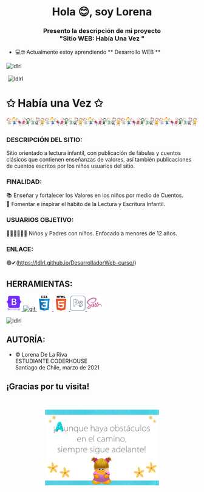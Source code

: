 
<h1 align = "center"> Hola 😊, soy Lorena </h1>
<h3 align = "center"> Presento la descripción de mi proyecto <br>
					 "Sitio WEB: Había Una Vez "</h3>



- 💻🤓 Actualmente estoy aprendiendo ** Desarrollo WEB **


<p align="left"> <img src="https://komarev.com/ghpvc/?username=ldlrl&label=Profile%20views&color=0e75b6&style=flat" alt="ldlrl" /> </p>


<p>&nbsp;<img align="center" src="https://github-readme-stats.vercel.app/api?username=ldlrl&show_icons=true&locale=en" alt="ldlrl" /></p>



# **✩ Había una Vez ✩**
![Niños](./img/manos2.png)

### DESCRIPCIÓN DEL SITIO: 
Sitio orientado a lectura infantil, con publicación de fábulas y  cuentos clásicos que contienen enseñanzas de valores, así también publicaciones de cuentos escritos por los niños usuarios del sitio.

### FINALIDAD:
📚  Enseñar y fortalecer los Valores en los niños por medio de Cuentos.<br>
📖  Fomentar e inspirar el hábito de la Lectura y Escritura Infantil. 

### USUARIOS OBJETIVO: 
👧👦👨‍👨‍👦‍👦
Niños y Padres con niños. Enfocado a menores de 12 años.

### ENLACE: 
🟢✔(https://ldlrl.github.io/DesarrolladorWeb-curso/)


## HERRAMIENTAS:

<p align="left"> <a href="https://getbootstrap.com" target="_blank"> <img src="https://raw.githubusercontent.com/devicons/devicon/master/icons/bootstrap/bootstrap-plain-wordmark.svg" alt="bootstrap" width="40" height="40"/> </a> <a href="https://git-scm.com/" target="_blank"> <img src="https://www.vectorlogo.zone/logos/git-scm/git-scm-icon.svg" alt="git" width="40" height="40"/> </a> <a href="https://www.w3schools.com/css/" target="_blank"> <img src="https://raw.githubusercontent.com/devicons/devicon/master/icons/css3/css3-original-wordmark.svg" alt="css3" width="40" height="40"/> </a> <a href="https://www.w3.org/html/" target="_blank"> <img src="https://raw.githubusercontent.com/devicons/devicon/master/icons/html5/html5-original-wordmark.svg" alt="html5" width="40" height="40"/> <a href="https://www.photoshop.com/en" target="_blank"> <img src="https://raw.githubusercontent.com/devicons/devicon/master/icons/photoshop/photoshop-line.svg" alt="photoshop" width="40" height="40"/> </a> </a> <a href="https://sass-lang.com" target="_blank"> <img src="https://raw.githubusercontent.com/devicons/devicon/master/icons/sass/sass-original.svg" alt="sass" width="40" height="40"/> </a> </p>

<p><img align="left" src="https://github-readme-stats.vercel.app/api/top-langs?username=ldlrl&show_icons=true&locale=en&layout=compact" alt="ldlrl" /></p>

<br>

## AUTORÍA:
* © Lorena De La Riva<br>
ESTUDIANTE CODERHOUSE<br>
Santiago de Chile, marzo de 2021<br>

## ¡Gracias por tu visita!
<br>
<p align="center">
  <img src="./img/oops.jpg" alt="Frase: Aunque haya obstáculos en el camino siempre sigue adelante" width="300px" /></p>